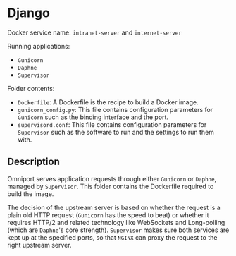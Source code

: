 # Django

Docker service name: `intranet-server` and `internet-server`

Running applications:
- `Gunicorn`
- `Daphne`
- `Supervisor`

Folder contents:
- `Dockerfile`: A Dockerfile is the recipe to build a Docker image.
- `gunicorn_config.py`: This file contains configuration parameters for `Gunicorn` such as the binding interface and the port.
- `supervisord.conf`: This file contains configuration parameters for `Supervisor` such as the software to run and the settings to run them with.

## Description

Omniport serves application requests through either `Gunicorn` or `Daphne`, managed by `Supervisor`.  This folder contains the Dockerfile required to build the image.

The decision of the upstream server is based on whether the request is a plain old HTTP request (`Gunicorn` has the speed to beat) or whether it requires HTTP/2 and related technology like WebSockets and Long-polling (which are `Daphne`'s core strength). `Supervisor` makes sure both services are kept up at the specified ports, so that `NGINX` can proxy the request to the right upstream server.